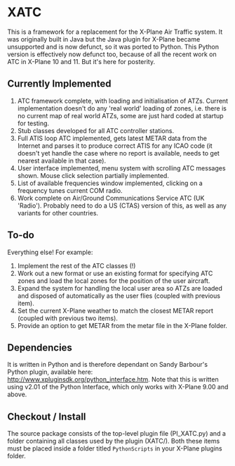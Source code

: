 # XATC

This is a framework for a replacement for the X-Plane Air Traffic system. It was originally built in Java but the Java plugin for X-Plane became unsupported and is now defunct, so it was ported to Python.  This Python version is effectively now defunct too, because of all the recent work on ATC in X-Plane 10 and 11.  But it's here for posterity.

## Currently Implemented

1. ATC framework complete, with loading and initialisation of ATZs. Current implementation doesn't do any 'real world' loading of zones, i.e. there is no current map of real world ATZs, some are just hard coded at startup for testing.
1. Stub classes developed for all ATC controller stations.
1. Full ATIS loop ATC implemented, gets latest METAR data from the Internet and parses it to produce correct ATIS for any ICAO code (it doesn't yet handle the case where no report is available, needs to get nearest available in that case).
1. User interface implemented, menu system with scrolling ATC messages shown. Mouse click selection partially implemented.
1. List of available frequencies window implemented, clicking on a frequency tunes current COM radio.
1. Work complete on Air/Ground Communications Service ATC (UK 'Radio'). Probably need to do a US (CTAS) version of this, as well as any variants for other countries.

## To-do

Everything else! For example:

1. Implement the rest of the ATC classes (!)
1. Work out a new format or use an existing format for specifying ATC zones and load the local zones for the position of the user aircraft.
1. Expand the system for handling the local user area so ATZs are loaded and disposed of automatically as the user flies (coupled with previous item).
1. Set the current X-Plane weather to match the closest METAR report (coupled with previous two items).
1. Provide an option to get METAR from the metar file in the X-Plane folder.

## Dependencies

It is written in Python and is therefore dependant on Sandy Barbour's Python plugin, available here: http://www.xpluginsdk.org/python_interface.htm. Note that this is written using v2.01 of the Python Interface, which only works with X-Plane 9.00 and above.

## Checkout / Install

The source package consists of the top-level plugin file (PI_XATC.py) and a folder containing all classes used by the plugin (XATC/). Both these items must be placed inside a folder titled `PythonScripts` in your X-Plane plugins folder.
